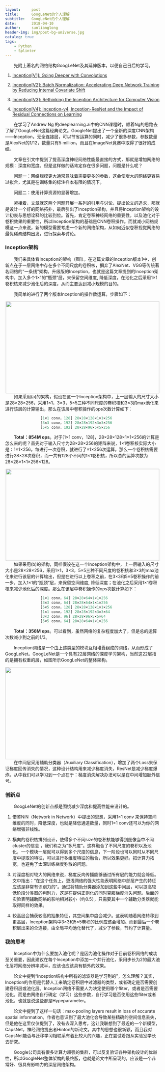 ```yaml
---
layout:     post
title:      GoogLeNet的个人理解
subtitle:   GoogLeNet的个人理解
date:       2018-04-10
author:     sunlianglong
header-img: img/post-bg-universe.jpg
catalog: true
tags:
    - Python
    - Splinter 
---
```


　　先附上著名的网络结构GoogLeNet及其延伸版本，以便自己日后的学习。

1.	[Inception[V1]: Going Deeper with Convolutions](https://arxiv.org/abs/1409.4842 "Inception[V1]: Going Deeper with Convolutions")

2.	[Inception[V2]: Batch Normalization: Accelerating Deep Network Training by Reducing Internal Covariate Shift](https://arxiv.org/abs/1502.03167 "Inception[V2]: Batch Normalization: Accelerating Deep Network Training by Reducing Internal Covariate Shift")

3.	[Inception[V3]: Rethinking the Inception Architecture for Computer Vision](https://arxiv.org/abs/1512.00567 "Inception[V3]: Rethinking the Inception Architecture for Computer Vision")

4.	[Inception[V4]: Inception-v4, Inception-ResNet and the Impact of Residual Connections on Learning](https://arxiv.org/abs/1512.00567 "Inception[V4]: Inception-v4, Inception-ResNet and the Impact of Residual Connections on Learning")

　　在学习了Andrew Ng 的deeplearning.ai中的CNN课程时，顺着Ng的思路去了解了GoogLeNet这篇经典论文。GoogleNet提出了一个全新的深度CNN架构——Inception，无全连接层，可以节省运算的同时，减少了很多参数，参数数量是AlexNet的1/12，数量只有5 million，而且在ImageNet竞赛中取得了很好的成绩。

　　文章在引文中提到了提高深度神经网络性能最直接的方式，那就是增加网络的规模：深度和宽度。但是这样做的话肯定存在很多问题，问题是什么呢？

　　问题一：网络规模更大通常意味着需要更多的参数，这会使增大的网络更容易过拟合，尤其是在训练集的标注样本有限的情况下。

　　问题二：使用计算资源的显著增加。

　　紧接着，文章就这两个问题开展一系列的引用与讨论，提出论文的追求，那就是设计一个好的网络拓扑，最后引出了Inception架构，并且将Inception架构的设计初衷与思想诠释的比较到位。首先，肯定卷积神经网络的重要性，以及池化对于卷积效果的重要性，所以Inception架构的基础是CNN卷积操作。而就减小网络规模这一点来说，新的模型需要考虑一个新的网络架构，从如何近似卷积视觉网络的最优稀疏结构出发，进行探索与讨论。

### Inception架构
　　我们来具体看Inception的架构（图1）。在这篇文章的Inception版本1中，创新点在于一层网络中存在多个不同尺度的卷积核，摒弃了AlexNet、VGG等传统著名网络的“一条线”架构。升级版的Inception，也就是这篇文章提到的Inception架构中，加入多个1×1的“瓶颈”层，来保留空间维度, 降低深度，在池化之后采用1×1卷积核来减少池化后的深度，从而主要达到减小规模的目的。

　　我简单的进行了两个版本Inception的操作数运算，步骤如下：
<center>
<img src=" http://myblog-1253290602.file.myqcloud.com/Paper/Paper01.png" width = "500" height = "300"/>
</center>
　　如果采用(a)的架构，假设在这一个Inception架构中，上一层输入的尺寸大小是28×28×256，采用1×1，3×3，5×5三种不同尺度的卷积核和3×3的max池化来进行该层的计算输出，那么在该层中卷积操作的ops次数计算如下：

```python
				[1×1 conv，128] 28×28×128×1×1×256
				[3×3 conv，192] 28×28×192×3×3×256
				[5×5 conv，192] 28×28×96×5×5×256
```
　　**Total：854M ops**。对于[1×1 conv，128]，28×28×128×1×1×256的计算是怎么来的呢？首先对于输入尺寸为28×28×256的矩阵来说，1×1卷积核实际大小是：1×1×256，每进行一次卷积，就进行了×1×256次运算，那么一个卷积核需要进行28×28次卷积，而一共有128个不同的1×1卷积核，所以总的运算次数为28×28×1×1×256×128。
<center>
<img src=" http://myblog-1253290602.file.myqcloud.com/Paper/Paper02.png" width = "500" height = "300"/>
</center>
　　如果采用(b)的架构，同样假设在这一个Inception架构中，上一层输入的尺寸大小是28×28×256，采用1×1，3×3，5×5三种不同尺度的卷积核和3×3的max池化来进行该层的计算输出，但是在进行以上卷积之前，在3×3和5×5卷积操作的前一步，加入1×1的“瓶颈”层，来保留空间维度, 降低深度；在池化之后采用1×1卷积核来减少池化后的深度。那么在该层中卷积操作的ops次数计算如下：

```python
				[1×1 conv，64] 28×28×64×1×1×256
				[3×3 conv，64] 28×28×64×1×1×256
				[5×5 conv，128] 28×28×128×1×1×256
				[1×1 conv，192] 28×28×192×3×3×64
				[3×3 conv，96] 28×28×96×5×5×64
				[5×5 conv，64] 28×28×64×1×1×256
```
　　**Total：358M ops**。可以看到，虽然网络的复杂程度加大了，但是总的运算次数减小到之前的1/3。

　　Inception网络是一个由上述类型的模块互相堆叠组成的网络，从而形成了GoogLeNet。GoogLeNet是一个具有22层网络的深度学习架构，当然这22层指的是拥有权重的层，如图所示GoogLeNet的整体架构。
<center>
<img src=" http://myblog-1253290602.file.myqcloud.com/Paper/Paper03.jpg" width = "600" height = "300"/>
</center>
　　在中间层采用辅助分类器（Auxiliary Classification），增加了两个Loss来保证梯度回传消失的情况，这种设计结构用来减少梯度消失，ResNet是减少梯度爆炸。从中我们可以学习到一个点在于：梯度消失解决办法可以是在中间增加额外信号。

### 创新点
　　GoogLeNet的创新点都是围绕减少深度和提高性能来设计的。

1. 借鉴NiN（Network in Network）中提出的思想，采用1×1 conv 来保持空间维度的同时，降低深度，也就是降低通道数量，同时1×1 conv还可以为你的网络增强非线性。

2. 横向的卷积核排列设计，使得多个不同size的卷积核能够得到图像当中不同cluster的信息 ，我们称之为“多尺度”。这样融合了不同尺度的卷积以及池化，一个模块一层就可以得到多个尺度的信息，下一阶段也可以同时从不同尺度中提取的特征，可以进行多维度特征的融合，所以效果更好。把计算力拓宽，也避免了太深训练梯度弥散的问题。

3. 对深度相对较大的网络来说，梯度反向传播能够通过所有层的能力就会降低。文中指出：“在这个任务上，更浅网络的强大性能表明网络中部层产生的特征应该是非常有识别力的”。通过将辅助分类器添加到这些中间层，可以提高较低阶段分类器的判别力，这是在提供正则化的同时克服梯度消失问题。后面的实验表明辅助网络的影响相对较小（约0.5），只需要其中一个辅助分类器就能取得同样的效果。

4. 较高层会捕获较高的抽象特征，其空间集中度会减少。这表明随着网络转移到更高层，Inception架构中3×3和5×5卷积的比例应该会增加。而到最后一个卷积层出来的全连接，由全局平均池化替代了，减少了参数，节约了计算量。

### 我的思考
　　Inception中为什么要加入池化呢？是因为池化操作对于目前卷积网络的成功至关重要，因此建议在每个Inception中添加一个并行池化，采用步长为2的最大池化层将网络分辨率减半，应该也应该具有额外的效果。

　　论文中提到“Inception结构中所有的滤波器是学习到的”，怎么理解？其实，Inception的作用是代替人工来确定卷积层中过滤器的类型，或者确定是否需要创建卷积层或池化层。Inception网络不需要人为决定使用哪个fliter，或者是否需要池化，而是由网络自行确定（学习）这些参数，自行学习是否使用这些fliter或者池化，也就是说这些都是Hypeparameter。

　　论文中提到了这样一句话：max-pooling layers result in loss of accurate spatial information，作者也意识到了最大池化会导致某些精确的空间信息丢失，但是他在这里仅仅提到了，没有去深入思考，这让我联想到了最近的一个新模型，CapsNet，神经网络提出者Hinton的新论文。其中的思想也很新颖，而且我对CapsNet能否与迁移学习相联系有着比较大的兴趣，正在尝试着跟从实验室学长去研究。

　　Google公司具有很多计算力超强的集群，可以反复验证各种架构设计的优越性，所以GoogleNet整体架构的最终版，也就是论文中所呈现的，应该是一个非常好、很具有影响力的深层网络架构。


